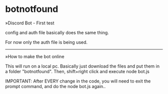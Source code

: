 # botnotfound
»Discord Bot - First test

config and auth file basically does the same thing.

For now only the auth file is being used.

---------
»How to make the bot online

This will run on a local pc. Basically just download the files and put them in a folder "botnotfound".
Then, shift+right click and execute node bot.js

IMPORTANT: After EVERY change in the code, you will need to exit the prompt command, and do the node bot.js again..
